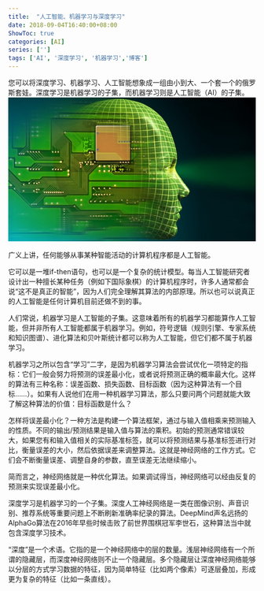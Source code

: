 ```yaml
---
title:  "人工智能、机器学习与深度学习"
date: 2018-09-04T16:40:00+08:00
ShowToc: true
categories: [AI]
series: ['']
tags: ['AI', '深度学习', '机器学习','博客']
---
```


您可以将深度学习、机器学习、人工智能想象成一组由小到大、一个套一个的俄罗斯套娃。深度学习是机器学习的子集，而机器学习则是人工智能（AI）的子集。
![图片](/img/Deep_Machine_AI.jpg)

<!--more-->

广义上讲，任何能够从事某种智能活动的计算机程序都是人工智能。

它可以是一堆if-then语句，也可以是一个复杂的统计模型。每当人工智能研究者设计出一种擅长某种任务（例如下国际象棋）的计算机程序时，许多人通常都会说“这不是真正的智能”，因为人们完全理解其算法的内部原理。所以也可以说真正的人工智能是任何计算机目前还做不到的事。

人们常说，机器学习是人工智能的子集。这意味着所有的机器学习都能算作人工智能，但并非所有人工智能都属于机器学习。例如，符号逻辑（规则引擎、专家系统和知识图谱）、进化算法和贝叶斯统计都可以称为人工智能，但它们都不属于机器学习。

机器学习之所以包含“学习”二字，是因为机器学习算法会尝试优化一项特定的指标：它们一般会努力将预测的误差最小化，或者说将预测正确的概率最大化。这样的算法有三种名称：误差函数、损失函数、目标函数（因为这种算法有一个目标……）。如果有人说他们在用一种机器学习算法，那么只要问两个问题就能大致了解这种算法的价值：目标函数是什么？

怎样将误差最小化？一种方法是构建一个算法框架，通过与输入值相乘来预测输入的性质。不同的输出/预测结果是输入值与算法的乘积。初始的预测通常错误较大，如果您有和输入值相关的实际基准标签，就可以将预测结果与基准标签进行对比，衡量误差的大小，然后依据误差来调整算法。这就是神经网络的工作方式。它们会不断衡量误差、调整自身的参数，直至误差无法继续缩小。

简而言之，神经网络就是一种优化算法。如果调试得当，神经网络可以经由反复的预测来实现误差最小化。

深度学习是机器学习的一个子集。深度人工神经网络是一类在图像识别、声音识别、推荐系统等重要问题上不断刷新准确率纪录的算法。DeepMind声名远扬的AlphaGo算法在2016年早些时候击败了前世界围棋冠军李世石，这种算法当中就包含深度学习技术。

“深度”是一个术语。它指的是一个神经网络中的层的数量。浅层神经网络有一个所谓的隐藏层，而深度神经网络则不止一个隐藏层。多个隐藏层让深度神经网络能够以分层的方式学习数据的特征，因为简单特征（比如两个像素）可逐层叠加，形成更为复杂的特征（比如一条直线）。
